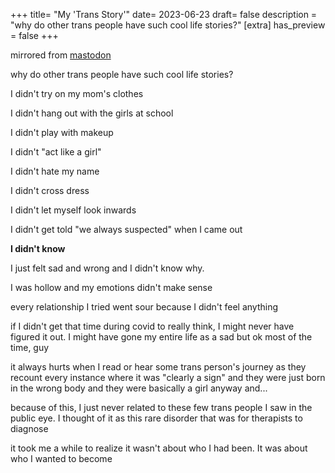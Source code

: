 +++
title= "My 'Trans Story'"
date= 2023-06-23
draft= false
description = "why do other trans people have such cool life stories?"
[extra]
has_preview = false
+++

mirrored from [mastodon](https://cutie.city/@ivy/110591582134325352)

why do other trans people have such cool life stories?

I didn't try on my mom's clothes 

I didn't hang out with the girls at school 

I didn't play with makeup 

I didn't "act like a girl"

I didn't hate my name 

I didn't cross dress

I didn't let myself look inwards 

I didn't get told "we always suspected" when I came out

**I didn't know**

I just felt sad and wrong and I didn't know why.

I was hollow and my emotions didn't make sense

every relationship I tried went sour because I didn't feel anything 

if I didn't get that time during covid to really think, I might never have figured it out. I might have gone my entire life as a sad but ok most of the time, guy

it always hurts when I read or hear some trans person's journey as they recount every instance where it was "clearly a sign" and they were just born in the wrong body and they were basically a girl anyway and...

because of this, I just never related to these few trans people I saw in the public eye. I thought of it as this rare disorder that was for therapists to diagnose

it took me a while to realize it wasn't about who I had been. It was about who I wanted to become